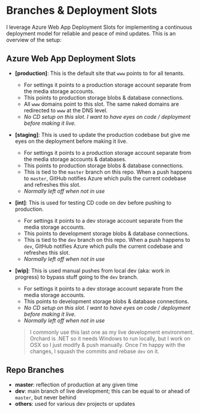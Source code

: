 # Branches & Deployment Slots

I leverage Azure Web App Deployment Slots for implementing a continuous deployment model for reliable and peace of mind updates. This is an overview of the setup:

## Azure Web App Deployment Slots

- **[production]**: This is the default site that `www` points to for all tenants.
  - For settings it points to a production storage account separate from the media storage accounts.
  - This points to production storage blobs & database connections.
  - All `www` domains point to this slot. The same naked domains are redirected to `www` at the DNS level.
  - *No CD setup on this slot. I want to have eyes on code / deployment before making it live.*
- **[staging]**: This is used to update the production codebase but give me eyes on the deployment before making it live.
  - For settings it points to a production storage account separate from the media storage accounts & databases.
  - This points to production storage blobs & database connections.
  - This is tied to the `master` branch on this repo. When a push happens to `master`, GitHub notifies Azure which pulls the current codebase and refreshes this slot.
  - *Normally left off when not in use*
- **[int]**: This is used for testing CD code on dev before pushing to production.
  - For settings it points to a dev storage account separate from the media storage accounts.
  - This points to development storage blobs & database connections.
  - This is tied to the `dev` branch on this repo. When a push happens to `dev`, GitHub notifies Azure which pulls the current codebase and refreshes this slot.
  - *Normally left off when not in use*
- **[wip]**: This is used manual pushes from local dev (aka: work in progress) to bypass stuff going to the `dev` branch.
  - For settings it points to a dev storage account separate from the media storage accounts.
  - This points to development storage blobs & database connections.
  - *No CD setup on this slot. I want to have eyes on code / deployment before making it live.*
  - *Normally left off when not in use*

  > I commonly use this last one as my live development environment. Orchard is .NET so it needs Windows to run locally, but I work on OSX so I just modify & push manually. Once I'm happy with the changes, I squash the commits and rebase `dev` on it.


## Repo Branches

  - **master**: reflection of production at any given time
  - **dev**: main branch of live development; this can be equal to or ahead of `master`, but never behind
  - **others**: used for various dev projects or updates